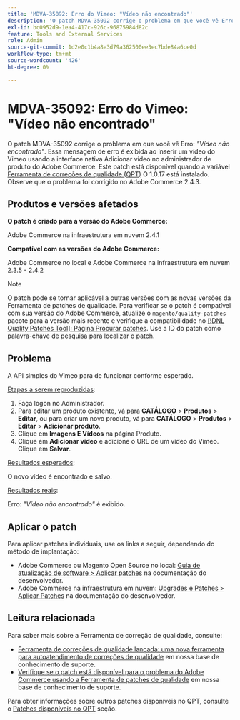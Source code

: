 ```yaml
---
title: 'MDVA-35092: Erro do Vimeo: "Vídeo não encontrado"'
description: 'O patch MDVA-35092 corrige o problema em que você vê Erro: *"Vídeo não encontrado"*. Essa mensagem de erro é exibida ao inserir um vídeo do Vimeo usando a interface nativa Adicionar vídeo no administrador de produto do Adobe Commerce. Este patch está disponível quando a [Ferramenta de correções de qualidade (QPT)](/help/announcements/adobe-commerce-announcements/magento-quality-patches-released-new-tool-to-self-serve-quality-patches.md) 1.0.17 está instalada. Observe que o problema foi corrigido no Adobe Commerce 2.4.3.'
exl-id: bc0952d9-1ea4-417c-926c-96875984d82c
feature: Tools and External Services
role: Admin
source-git-commit: 1d2e0c1b4a8e3d79a362500ee3ec7bde84a6ce0d
workflow-type: tm+mt
source-wordcount: '426'
ht-degree: 0%

---
```


# MDVA-35092: Erro do Vimeo: &quot;Vídeo não encontrado&quot;

O patch MDVA-35092 corrige o problema em que você vê Erro: *&quot;Vídeo não encontrado&quot;*. Essa mensagem de erro é exibida ao inserir um vídeo do Vimeo usando a interface nativa Adicionar vídeo no administrador de produto do Adobe Commerce. Este patch está disponível quando a variável [Ferramenta de correções de qualidade (QPT)](/help/announcements/adobe-commerce-announcements/magento-quality-patches-released-new-tool-to-self-serve-quality-patches.md) O 1.0.17 está instalado. Observe que o problema foi corrigido no Adobe Commerce 2.4.3.

## Produtos e versões afetados

**O patch é criado para a versão do Adobe Commerce:**

Adobe Commerce na infraestrutura em nuvem 2.4.1

**Compatível com as versões do Adobe Commerce:**

Adobe Commerce no local e Adobe Commerce na infraestrutura em nuvem 2.3.5 - 2.4.2

>[!NOTE]
>
>O patch pode se tornar aplicável a outras versões com as novas versões da Ferramenta de patches de qualidade. Para verificar se o patch é compatível com sua versão do Adobe Commerce, atualize o `magento/quality-patches` pacote para a versão mais recente e verifique a compatibilidade no [[!DNL Quality Patches Tool]: Página Procurar patches](https://devdocs.magento.com/quality-patches/tool.html#patch-grid). Use a ID do patch como palavra-chave de pesquisa para localizar o patch.

## Problema

A API simples do Vimeo para de funcionar conforme esperado.

<u>Etapas a serem reproduzidas</u>:

1. Faça logon no Administrador.
1. Para editar um produto existente, vá para **CATÁLOGO** > **Produtos** > **Editar**, ou para criar um novo produto, vá para **CATÁLOGO** > **Produtos** > **Editar** > **Adicionar produto**.
1. Clique em **Imagens E Vídeos** na página Produto.
1. Clique em **Adicionar vídeo** e adicione o URL de um vídeo do Vimeo. Clique em **Salvar**.

<u>Resultados esperados</u>:

O novo vídeo é encontrado e salvo.

<u>Resultados reais</u>:

Erro: *&quot;Vídeo não encontrado&quot;* é exibido.

## Aplicar o patch

Para aplicar patches individuais, use os links a seguir, dependendo do método de implantação:

* Adobe Commerce ou Magento Open Source no local: [Guia de atualização de software > Aplicar patches](https://devdocs.magento.com/guides/v2.4/comp-mgr/patching/mqp.html) na documentação do desenvolvedor.
* Adobe Commerce na infraestrutura em nuvem: [Upgrades e Patches > Aplicar Patches](https://devdocs.magento.com/cloud/project/project-patch.html) na documentação do desenvolvedor.

## Leitura relacionada

Para saber mais sobre a Ferramenta de correção de qualidade, consulte:

* [Ferramenta de correções de qualidade lançada: uma nova ferramenta para autoatendimento de correções de qualidade](/help/announcements/adobe-commerce-announcements/magento-quality-patches-released-new-tool-to-self-serve-quality-patches.md) em nossa base de conhecimento de suporte.
* [Verifique se o patch está disponível para o problema do Adobe Commerce usando a Ferramenta de patches de qualidade](/help/support-tools/patches-available-in-qpt-tool/check-patch-for-magento-issue-with-magento-quality-patches.md) em nossa base de conhecimento de suporte.

Para obter informações sobre outros patches disponíveis no QPT, consulte o [Patches disponíveis no QPT](https://support.magento.com/hc/en-us/sections/360010506631-Patches-available-in-QPT-tool-) seção.
